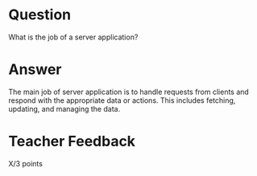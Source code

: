 # Question

What is the job of a server application?

# Answer
The main job of server application is to handle requests from clients and respond with the appropriate data or actions. This includes fetching, updating, and managing the data.

# Teacher Feedback

X/3 points